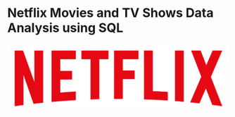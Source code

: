 # Netflix Movies and TV Shows Data Analysis using SQL

![Netflix Logo](https://github.com/neiltaleda/netflix_sql_project/blob/main/netflixlogo.png)
